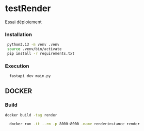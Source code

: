 # testRender
Essai déploiement

### Installation

```bash
 python3.13 -m venv .venv
 source .venv/bin/activate
 pip install -r requirements.txt
```

### Execution
```bash
  fastapi dev main.py
```

## DOCKER
### Build
```bash
docker build -tag render
```

```bash
  docker run -it --rm -p 8000:8000 -name renderinstance render
```